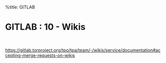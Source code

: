 %title: GITLAB


# GITLAB : 10 - Wikis


<br>

https://gitlab.torproject.org/tpo/tpa/team/-/wikis/service/documentation#accepting-merge-requests-on-wikis
